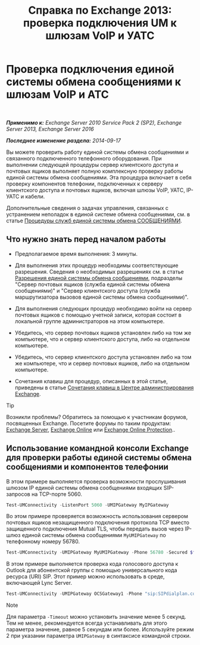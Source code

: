 ﻿---
title: 'Справка по Exchange 2013: проверка подключения UM к шлюзам VoIP и УАТС'
TOCTitle: Проверка подключения единой системы обмена сообщениями к шлюзам VoIP и АТС
ms:assetid: 2aca8631-a99a-4e29-aff0-e462385f03b2
ms:mtpsurl: https://technet.microsoft.com/ru-ru/library/Aa996906(v=EXCHG.150)
ms:contentKeyID: 56271227
ms.date: 05/22/2018
mtps_version: v=EXCHG.150
ms.translationtype: MT
---

# Проверка подключения единой системы обмена сообщениями к шлюзам VoIP и АТС

 

_**Применимо к:** Exchange Server 2010 Service Pack 2 (SP2), Exchange Server 2013, Exchange Server 2016_

_**Последнее изменение раздела:** 2014-09-17_

Вы можете проверить работу единой системы обмена сообщениями и связанного подключенного телефонного оборудования. При выполнении следующей процедуры сервер клиентского доступа и почтовых ящиков выполняет полную комплексную проверку работы единой системы обмена сообщениями. Эта процедура включает в себя проверку компонентов телефонии, подключенных к серверу клиентского доступа и почтовых ящиков, включая шлюзы VoIP, УАТС, IP-УАТС и кабели.

Дополнительные сведения о задачах управления, связанных с устранением неполадок в единой системе обмена сообщениями, см. в статье [Процедуры служб единой системы обмена СООБЩЕНИЯМИ](um-services-procedures-exchange-2013-help.md).

## Что нужно знать перед началом работы

  - Предполагаемое время выполнения: 3 минуты.

  - Для выполнения этих процедур необходимы соответствующие разрешения. Сведения о необходимых разрешениях см. в статье [Разрешения единой системы обмена сообщениями](unified-messaging-permissions-exchange-2013-help.md), подразделы "Сервер почтовых ящиков (служба единой системы обмена сообщениями)" и "Сервер клиентского доступа (служба маршрутизатора вызовов единой системы обмена сообщениями)".

  - Для выполнения следующих процедур необходимо войти на сервер почтовых ящиков с помощью учетной записи, которая состоит в локальной группе администраторов на этом компьютере.

  - Убедитесь, что сервер почтовых ящиков установлен либо на том же компьютере, что и сервер клиентского доступа, либо на отдельном компьютере.

  - Убедитесь, что сервер клиентского доступа установлен либо на том же компьютере, что и сервер почтовых ящиков, либо на отдельном компьютере.

  - Сочетания клавиш для процедур, описанных в этой статье, приведены в статье [Сочетания клавиш в Центре администрирования Exchange](keyboard-shortcuts-in-the-exchange-admin-center-exchange-online-protection-help.md).

> [!TIP]  
> Возникли проблемы? Обратитесь за помощью к участникам форумов, посвященных Exchange. Посетите форумы по таким продуктам: <a href="https://go.microsoft.com/fwlink/p/?linkid=60612">Exchange Server</a>, <a href="https://go.microsoft.com/fwlink/p/?linkid=267542">Exchange Online</a> или <a href="https://go.microsoft.com/fwlink/p/?linkid=285351">Exchange Online Protection</a>..


## Использование командной консоли Exchange для проверки работы единой системы обмена сообщениями и компонентов телефонии

В этом примере выполняется проверка возможности прослушивания шлюзом IP единой системы обмена сообщениями входящих SIP-запросов на TCP-порте 5060.

```powershell
Test-UMConnectivity -ListenPort 5060 -UMIPGateway MyIPGateway
```

Во этом примере проверяется возможность использования сервером почтовых ящиков незащищенного подключения протокола TCP вместо защищенного подключения Mutual TLS, чтобы передать вызов через IP-шлюз единой системы обмена сообщениями `MyUMIPGateway` по телефонному номеру 56780.

```powershell
Test-UMConnectivity -UMIPGateway MyUMIPGateway -Phone 56780 -Secured $false
```

В этом примере выполняется проверка кода голосового доступа к Outlook для абонентской группы с помощью универсального кода ресурса (URI) SIP. Этот пример можно использовать в среде, включающей Lync Server.

```powershell
Test-UMConnectivity -UMIPGateway OCSGateway1 -Phone "sip:SIPdialplan.contoso.com@contoso.com"
```

> [!NOTE]  
> Для параметра <code>-Timeout</code> можно установить значение менее 5 секунд. Тем не менее, рекомендуется всегда устанавливать для этого параметра значение, равное 5 секундам или более. Используйте режим 2 при указании параметра <code>­UMIPGateway</code> в синтаксисе командной строки.

